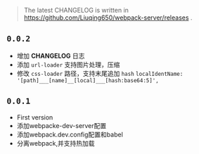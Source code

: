
> The latest CHANGELOG is written in https://github.com/Liuqing650/webpack-server/releases .

## `0.0.2`

- 增加 **CHANGELOG** 日志
- 添加 `url-loader` 支持图片处理，压缩
- 修改 `css-loader` 路径，支持末尾追加 `hash`
  `localIdentName: '[path]___[name]__[local]___[hash:base64:5]',`

## `0.0.1`

- First version
- 添加webpacke-dev-server配置
- 添加webpack.dev.config配置和babel
- 分离webpack,并支持热加载
